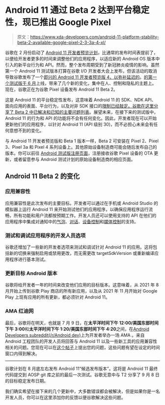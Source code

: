 # Android 11 通过 Beta 2 达到平台稳定性，现已推出 Google Pixel

> 原文：<https://www.xda-developers.com/android-11-platform-stability-beta-2-available-google-pixel-2-3-3a-4-xl/>

谷歌在 2 月份启动了 [Android 11 开发者预览计划](https://www.xda-developers.com/android-11-developer-preview-1-google-pixel/)，比通常的发布时间表提前了，以便给开发者更多的时间来调整他们的应用程序，以适应新的 Android OS 版本中引入的新平台行为和 API。然而，整个发布周期受到了新冠肺炎疫情的影响。虽然第一个 Android 11 测试版本打算在谷歌 I/O 开发者大会上发布，但该活动的取消导致谷歌发布了一个[即兴的 Android 11 开发者预览版 4，以弥补延迟的](https://www.xda-developers.com/google-android-11-beta-june-3-2020-developer-preview-4-live-release/)。[的第一个测试版于 6 月](https://www.xda-developers.com/android-11-beta-1-update-live-google-pixel-2-3-3a-4-xl-device-controls-api-quick-settings-media-controls/)上线，带来了几个新的变化，集中在人、控制和隐私的主题上。现在，谷歌正在为谷歌 Pixel 设备发布 Android 11 Beta 2。

这是 Android 11 的平台稳定性发布，这意味着 Android 11 的 SDK、NDK API、面向应用的表面、平台行为，以及对非 SDK 接口的[限制已经敲定。谷歌在这里分享了 Beta 2 中](https://www.xda-developers.com/google-undocumented-hidden-apis-android-p/)[已解决和已知的主要问题列表](https://developer.android.com/preview/release-notes.html)。展望未来，在接下来的测试版中，Android 11 的行为和 API 的功能将不会有任何变化。因此，开发者现在可以开始更新他们的应用程序，以针对 Android 11 (API 级别 30)，而不必担心未来会有任何意想不到的变化。

与 Android 11 开发者预览版和 Beta 1 版本一样，Beta 2 可安装在 Pixel 2、Pixel 3、Pixel 3a 和 Pixel 4 系列设备上。其他原始设备制造商可能会随后发布自己的版本。你可以前往 [Android 测试版注册页面](https://www.google.com/android/beta)，注册接收谷歌 Pixel 设备的 OTA 更新，或者留意参与 Android 测试计划的原始设备制造商的相应页面。

## Android 11 Beta 2 的变化

### 应用兼容性

应用兼容性是此次发布的主要目标。开发者可以通过在手机或 Android Studio 的模拟器上运行 Android 11 来开始测试他们的应用程序，以确保应用程序运行流畅，所有功能和用户流都按预期工作。开发人员还可以使用支持的 API 在他们的应用程序中集成对通知中的[气泡](https://www.xda-developers.com/googles-messages-beta-now-shows-bubble-notifications-on-android-11/)、[对话](https://www.xda-developers.com/android-11-best-features-not-required/)、[设备控制](https://www.xda-developers.com/android-11-power-menu-device-controls-smart-home-dream/)和[媒体控制](https://www.xda-developers.com/android-11-media-controls/)的支持。

### 测试和调试应用程序的开发人员选项

谷歌还增加了一些新的开发者选项来测试和调试针对 Android 11 的应用。这将包括新的切换来强制启用或禁用更改，而无需更改 targetSdkVersion 或重新编译应用程序进行基本测试。

### 更新目标 Android 版本

谷歌将给开发者一年的时间来改变他们应用的目标版本。这意味着，从 2021 年 8 月开始上传到谷歌 Play 商店的所有新应用，以及从 2021 年 11 月开始对 Google Play 上现有应用的所有更新，都必须针对 Android 11。

### AMA 红迪网

最后，谷歌将在明天，也就是 7 月 9 日，在**太平洋时间下午 12:00/美国东部时间下午 3:00**和**太平洋时间下午 1:20/美国东部时间下午 4:20**之间，在[Android Developers subreddit(/r/Android dev)](https://www.reddit.com/r/androiddev/)上为开发者举办一场 AMA 。来自 Android 工程团队的开发人员将回答与 Android 11 以及一些新工具的应用兼容性相关的问题。您现在可以在[这个帖子](https://www.reddit.com/r/androiddev/comments/hk3hrq/were_on_the_android_engineering_team_ask_us/?utm_source=share&utm_medium=web2x)上提出您的问题，这些问题有望在设定的时间窗口内得到解决。

* * *

谷歌计划在 8 月底左右发布 Android 11“候选发布版本”。这将是 Android 11 最终代码提交到 AOSP git 库之前的最后一次测试。谷歌无意中与 T2 分享了 9 月 8 日的目标稳定发布日期。

我们确实希望在接下来的几个更新中，大多数错误都会被解决，但是如果你是一名开发人员，你可以在这里添加你的反馈以便谷歌解决这些问题。
